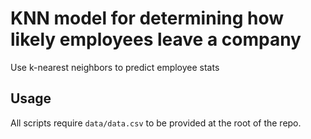 # KNN model for determining how likely employees leave a company
Use k-nearest neighbors to predict employee stats
## Usage
All scripts require `data/data.csv` to be provided at the root of the repo.
